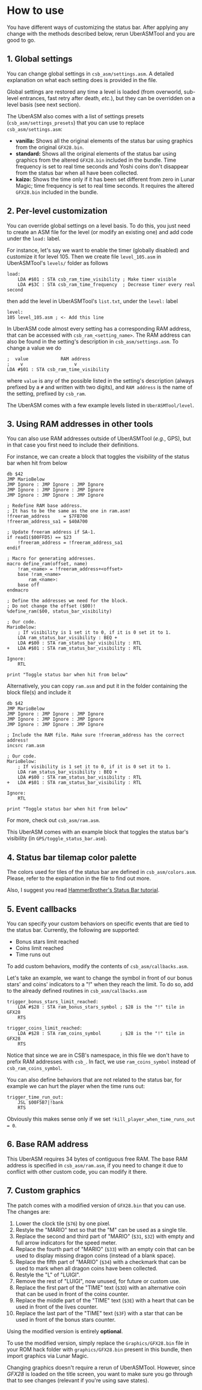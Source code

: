 # How to use

You have different ways of customizing the status bar. After applying any change
with the methods described below, rerun UberASMTool and you are good to go.

## 1. Global settings

You can change global settings in `csb_asm/settings.asm`. A detailed explanation
on what each setting does is provided in the file.

Global settings are restored any time a level is loaded (from overworld,
sub-level entrances, fast retry after death, _etc._), but they can be overridden
on a level basis (see next section).

The UberASM also comes with a list of settings presets
(`csb_asm/settings_presets`) that you can use to replace `csb_asm/settings.asm`:

- **vanilla:** Shows all the original elements of the status bar using graphics
  from the original `GFX28.bin`.
- **standard:** Shows all the original elements of the status bar using graphics
  from the altered `GFX28.bin` included in the bundle. Time frequency is set to
  real time seconds and Yoshi coins don't disappear from the status bar when all
  have been collected.
- **kaizo:** Shows the time only if it has been set different from zero in Lunar
  Magic; time frequency is set to real time seconds. It requires the altered
  `GFX28.bin` included in the bundle.

## 2. Per-level customization

You can override global settings on a level basis. To do this, you just need to
create an ASM file for the level (or modify an existing one) and add code under
the `load:` label.

For instance, let's say we want to enable the timer (globally disabled) and
customize it for level 105. Then we create file `level_105.asm` in UberASMTool's
`levels/` folder as follows

```asar
load:
    LDA #$01 : STA csb_ram_time_visibility ; Make timer visible
    LDA #$3C : STA csb_ram_time_frequency  ; Decrease timer every real second
```

then add the level in UberASMTool's `list.txt`, under the `level:` label

```uberasm
level:
105 level_105.asm ; <- Add this line
```

In UberASM code almost every setting has a corresponding RAM address, that can
be accessed with `csb_ram_<setting_name>`. The RAM address can also be found in
the setting's description in `csb_asm/settings.asm`. To change a value we do

```asar
;  value            RAM address
;    v                   v
LDA #$01 : STA csb_ram_time_visibility
```

where `value` is any of the possible listed in the setting's description (always
prefixed by a `#` and written with two digits), and `RAM address` is the name of
the setting, prefixed by `csb_ram`.

The UberASM comes with a few example levels listed in `UberASMTool/level`.

## 3. Using RAM addresses in other tools

You can also use RAM addresses outside of UberASMTool (_e.g._, GPS), but in that
case you first need to include their definitions.

For instance, we can create a block that toggles the visibility of the status
bar when hit from below

```asar
db $42
JMP MarioBelow
JMP Ignore : JMP Ignore : JMP Ignore
JMP Ignore : JMP Ignore : JMP Ignore
JMP Ignore : JMP Ignore : JMP Ignore

; Redefine RAM base address.
; It has to be the same as the one in ram.asm!
!freeram_address     = $7FB700
!freeram_address_sa1 = $40A700

; Update freeram address if SA-1.
if read1($00FFD5) == $23
    !freeram_address = !freeram_address_sa1
endif

; Macro for generating addresses.
macro define_ram(offset, name)
    !ram_<name> = !freeram_address+<offset>
    base !ram_<name>
        ram_<name>:
    base off
endmacro

; Define the addresses we need for the block.
; Do not change the offset ($00)!
%define_ram($00, status_bar_visibility)

; Our code.
MarioBelow:
    ; If visibility is 1 set it to 0, if it is 0 set it to 1.
    LDA ram_status_bar_visibility : BEQ +
    LDA #$00 : STA ram_status_bar_visibility : RTL
+   LDA #$01 : STA ram_status_bar_visibility : RTL

Ignore:
    RTL

print "Toggle status bar when hit from below"
```

Alternatively, you can copy `ram.asm` and put it in the folder containing the
block file(s) and include it

```asar
db $42
JMP MarioBelow
JMP Ignore : JMP Ignore : JMP Ignore
JMP Ignore : JMP Ignore : JMP Ignore
JMP Ignore : JMP Ignore : JMP Ignore

; Include the RAM file. Make sure !freeram_address has the correct address!
incsrc ram.asm

; Our code.
MarioBelow:
    ; If visibility is 1 set it to 0, if it is 0 set it to 1.
    LDA ram_status_bar_visibility : BEQ +
    LDA #$00 : STA ram_status_bar_visibility : RTL
+   LDA #$01 : STA ram_status_bar_visibility : RTL

Ignore:
    RTL

print "Toggle status bar when hit from below"
```

For more, check out `csb_asm/ram.asm`.

This UberASM comes with an example block that toggles the status bar's
visibility (in `GPS/toggle_status_bar.asm`).

## 4. Status bar tilemap color palette

The colors used for tiles of the status bar are defined in `csb_asm/colors.asm`.
Please, refer to the explanation in the file to find out more.

Also, I suggest you read
[HammerBrother's Status Bar tutorial](https://www.smwcentral.net/?p=section&a=details&id=26018).

## 5. Event callbacks

You can specify your custom behaviors on specific events that are tied to the
status bar. Currently, the following are supported:

- Bonus stars limit reached
- Coins limit reached
- Time runs out

To add custom behaviors, modify the contents of `csb_asm/callbacks.asm`.

Let's take an example, we want to change the symbol in front of our bonus stars'
and coins' indicators to a "!" when they reach the limit. To do so, add to the
already defined routines in `csb_asm/callbacks.asm`

```asar
trigger_bonus_stars_limit_reached:
    LDA #$28 : STA ram_bonus_stars_symbol ; $28 is the "!" tile in GFX28
    RTS

trigger_coins_limit_reached:
    LDA #$28 : STA ram_coins_symbol       ; $28 is the "!" tile in GFX28
    RTS
```

Notice that since we are in CSB's namespace, in this file we don't have to
prefix RAM addresses with `csb_`. In fact, we use `ram_coins_symbol` instead of
`csb_ram_coins_symbol`.

You can also define behaviors that are not related to the status bar, for
example we can hurt the player when the time runs out:

```asar
trigger_time_run_out:
    JSL $00F5B7|!bank
    RTS
```

Obviously this makes sense only if we set `!kill_player_when_time_runs_out = 0`.

## 6. Base RAM address

This UberASM requires 34 bytes of contiguous free RAM. The base RAM address is
specified in `csb_asm/ram.asm`, if you need to change it due to conflict with
other custom code, you can modify it there.

## 7. Custom graphics

The patch comes with a modified version of `GFX28.bin` that you can use. The
changes are:

1. Lower the clock tile (`$76`) by one pixel.
2. Restyle the "MARIO" text so that the "M" can be used as a single tile.
3. Replace the second and third part of "MARIO" (`$31`, `$32`) with empty and
   full arrow indicators for the speed meter.
4. Replace the fourth part of "MARIO" (`$33`) with an empty coin that can be
   used to display missing dragon coins (instead of a blank space).
5. Replace the fifth part of "MARIO" (`$34`) with a checkmark that can be used
   to mark when all dragon coins have been collected.
6. Restyle the "L" of "LUIGI".
7. Remove the rest of "LUIGI", now unused, for future or custom use.
8. Replace the first part of the "TIME" text (`$3D`) with an alternative coin
   that can be used in front of the coins counter.
9. Replace the middle part of the "TIME" text (`$3E`) with a heart that can be
   used in front of the lives counter.
10. Replace the last part of the "TIME" text (`$3F`) with a star that can be
    used in front of the bonus stars counter.

Using the modified version is entirely **optional**.

To use the modified version, simply replace the `Graphics/GFX28.bin` file in
your ROM hack folder with `graphics/GFX28.bin` present in this bundle, then
import graphics via Lunar Magic.

Changing graphics doesn't require a rerun of UberASMTool. However, since _GFX28_
is loaded on the title screen, you want to make sure you go through that to see
changes (relevant if you're using save states).
